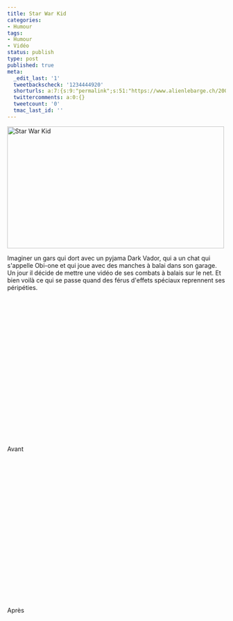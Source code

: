 ```yaml
---
title: Star War Kid
categories:
- Humour
tags:
- Humour
- Vidéo
status: publish
type: post
published: true
meta:
  _edit_last: '1'
  tweetbackscheck: '1234444920'
  shorturls: a:7:{s:9:"permalink";s:51:"https://www.alienlebarge.ch/2008/04/09/star-war-kid/";s:7:"tinyurl";s:25:"https://tinyurl.com/dcxdzc";s:4:"isgd";s:17:"https://is.gd/isgy";s:5:"bitly";s:20:"https://bit.ly/1q79Yi";s:5:"snipr";s:22:"https://snipr.com/bc64i";s:5:"snurl";s:22:"https://snurl.com/bc64i";s:7:"snipurl";s:24:"https://snipurl.com/bc64i";}
  twittercomments: a:0:{}
  tweetcount: '0'
  tmac_last_id: ''
---
```

<img class="alignnone size-full wp-image-492" title="starwarkid" src="https://dlgjp9x71cipk.cloudfront.net/2008/04/starwarkid.png" alt="Star War Kid" width="500" height="281" />

Imaginer un gars qui dort avec un pyjama Dark Vador, qui a un chat qui s'appelle Obi-one et qui joue avec des manches à balai dans son garage. Un jour il décide de mettre une vidéo de ses combats à balais sur le net. Et bien voilà ce qui se passe quand des férus d'effets spéciaux reprennent ses péripéties.

<!--more-->

Avant
<object classid="clsid:d27cdb6e-ae6d-11cf-96b8-444553540000" width="425" height="355" codebase="https://download.macromedia.com/pub/shockwave/cabs/flash/swflash.cab#version=6,0,40,0"><param name="wmode" value="transparent" /><param name="src" value="https://www.youtube.com/v/HPPj6viIBmU&amp;hl=en" /><embed type="application/x-shockwave-flash" width="425" height="355" src="https://www.youtube.com/v/HPPj6viIBmU&amp;hl=en" wmode="transparent"></embed></object>

Après
<object classid="clsid:d27cdb6e-ae6d-11cf-96b8-444553540000" width="425" height="355" codebase="https://download.macromedia.com/pub/shockwave/cabs/flash/swflash.cab#version=6,0,40,0"><param name="wmode" value="transparent" /><param name="src" value="https://www.youtube.com/v/3GJOVPjhXMY&amp;hl=en" /><embed type="application/x-shockwave-flash" width="425" height="355" src="https://www.youtube.com/v/3GJOVPjhXMY&amp;hl=en" wmode="transparent"></embed></object>

<object classid="clsid:d27cdb6e-ae6d-11cf-96b8-444553540000" width="425" height="355" codebase="https://download.macromedia.com/pub/shockwave/cabs/flash/swflash.cab#version=6,0,40,0"><param name="wmode" value="transparent" /><param name="src" value="https://www.youtube.com/v/GRiJVMASwjI&amp;hl=en" /><embed type="application/x-shockwave-flash" width="425" height="355" src="https://www.youtube.com/v/GRiJVMASwjI&amp;hl=en" wmode="transparent"></embed></object>
 
